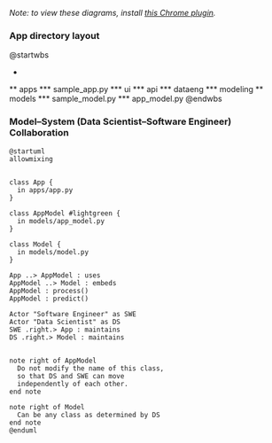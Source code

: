 *Note: to view these diagrams, install [this Chrome plugin](https://chrome.google.com/webstore/detail/plantuml-visualizer/ffaloebcmkogfdkemcekamlmfkkmgkcf).*

### App directory layout
@startwbs
* <project>
** apps
*** sample_app.py
*** ui
*** api
*** dataeng
*** modeling
** models
*** sample_model.py
*** app_model.py
@endwbs

### Model–System (Data Scientist–Software Engineer) Collaboration
```
@startuml
allowmixing

 
class App {
  in apps/app.py
}

class AppModel #lightgreen {
  in models/app_model.py
}

class Model {
  in models/model.py
}

App ..> AppModel : uses
AppModel ..> Model : embeds
AppModel : process()
AppModel : predict()

Actor "Software Engineer" as SWE
Actor "Data Scientist" as DS
SWE .right.> App : maintains
DS .right.> Model : maintains


note right of AppModel
  Do not modify the name of this class,
  so that DS and SWE can move 
  independently of each other.
end note

note right of Model
  Can be any class as determined by DS
end note
@enduml
```

